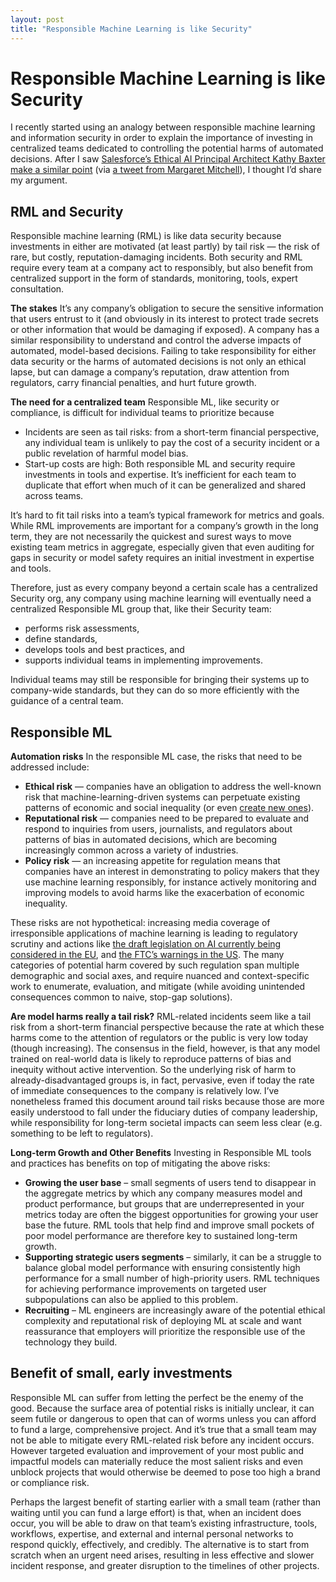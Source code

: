 ```yaml
---
layout: post
title: "Responsible Machine Learning is like Security"
---
```



# Responsible Machine Learning is like Security
I recently started using an analogy between responsible machine learning and information security in order to explain the importance of investing in centralized teams dedicated to controlling the potential harms of automated decisions. After I saw [Salesforce’s Ethical AI Principal Architect Kathy Baxter make a similar point](https://www.zdnet.com/article/ai-ethics-should-be-hardcoded-like-security-by-design/) (via [a tweet from Margaret Mitchell](https://twitter.com/robanhk/status/1544734684101443584)), I thought I’d share my argument.

## RML and Security

Responsible machine learning (RML) is like data security because investments in either are motivated (at least partly) by tail risk — the risk of rare, but costly, reputation-damaging incidents. Both security and RML require every team at a company act to responsibly, but also benefit from centralized support in the form of standards, monitoring, tools, expert consultation. 

**The stakes**
It’s any company’s obligation to secure the sensitive information that users entrust to it (and obviously in its interest to protect trade secrets or other information that would be damaging if exposed). A company has a similar responsibility to understand and control the adverse impacts of automated, model-based decisions. Failing to take responsibility for either data security or the harms of automated decisions is not only an ethical lapse, but can damage a company’s reputation, draw attention from regulators, carry financial penalties, and hurt future growth.

**The need for a centralized team**
Responsible ML, like security or compliance, is difficult for individual teams to prioritize because

- Incidents are seen as tail risks: from a short-term financial perspective, any individual team is unlikely to pay the cost of a security incident or a public revelation of harmful model bias.
- Start-up costs are high: Both responsible ML and security require investments in tools and expertise. It’s inefficient for each team to duplicate that effort when much of it can be generalized and shared across teams.

It’s hard to fit tail risks into a team’s typical framework for metrics and goals. While RML improvements are important for a company’s growth in the long term, they are not necessarily the quickest and surest ways to move existing team metrics in aggregate, especially given that even auditing for gaps in security or model safety requires an initial investment in expertise and tools.

Therefore, just as every company beyond a certain scale has a centralized Security org, any company using machine learning will eventually need a centralized Responsible ML group that, like their Security team: 

- performs risk assessments, 
- define standards, 
- develops tools and best practices, and
- supports individual teams in implementing improvements. 

Individual teams may still be responsible for bringing their systems up to company-wide standards, but they can do so more efficiently with the guidance of a central team. 

## Responsible ML

**Automation risks**
In the responsible ML case, the risks that need to be addressed include:

- **Ethical risk** — companies have an obligation to address the well-known risk that machine-learning-driven systems can perpetuate existing patterns of economic and social inequality (or even [create new ones](https://arxiv.org/abs/2205.01166)).
- **Reputational risk** — companies need to be prepared to evaluate and respond to inquiries from users, journalists, and regulators about patterns of bias in automated decisions, which are becoming increasingly common across a variety of industries.
- **Policy risk** — an increasing appetite for regulation means that companies have an interest in demonstrating to policy makers that they use machine learning responsibly, for instance actively monitoring and improving models to avoid harms like the exacerbation of economic inequality.

These risks are not hypothetical: increasing media coverage of irresponsible applications of machine learning is leading to regulatory scrutiny and actions like [the draft legislation on AI currently being considered in the EU](https://www.brookings.edu/research/the-eu-ai-act-will-have-global-impact-but-a-limited-brussels-effect/), and [the FTC’s warnings in the US](https://www.ftc.gov/business-guidance/blog/2021/04/aiming-truth-fairness-equity-your-companys-use-ai). The many categories of potential harm covered by such regulation span multiple demographic and social axes, and require nuanced and context-specific work to enumerate, evaluation, and mitigate (while avoiding unintended consequences common to naive, stop-gap solutions).

**Are model harms really a tail risk?**
RML-related incidents seem like a tail risk from a short-term financial perspective because the rate at which these harms come to the attention of regulators or the public is very low today (though increasing). The consensus in the field, however, is that any model trained on real-world data is likely to reproduce patterns of bias and inequity without active intervention. So the underlying risk of harm to already-disadvantaged groups is, in fact, pervasive, even if today the rate of immediate consequences to the company is relatively low. I’ve nonetheless framed this document around tail risks because those are more easily understood to fall under the fiduciary duties of company leadership, while responsibility for long-term societal impacts can seem less clear (e.g. something to be left to regulators).

**Long-term Growth and Other Benefits**
Investing in Responsible ML tools and practices has benefits on top of mitigating the above risks:

- **Growing the user base** – small segments of users tend to disappear in the aggregate metrics by which any company measures model and product performance, but groups that are underrepresented in your metrics today are often the biggest opportunities for growing your user base the future. RML tools that help find and improve small pockets of poor model performance are therefore key to sustained long-term growth.
- **Supporting strategic users segments** – similarly, it can be a struggle to balance global model performance with ensuring consistently high performance for a small number of high-priority users. RML techniques for achieving performance improvements on targeted user subpopulations can also be applied to this problem.
- **Recruiting** – ML engineers are increasingly aware of the potential ethical complexity and reputational risk of deploying ML at scale and want reassurance that employers will prioritize the responsible use of the technology they build.


## Benefit of small, early investments

Responsible ML can suffer from letting the perfect be the enemy of the good. Because the surface area of potential risks is initially unclear, it can seem futile or dangerous to open that can of worms unless you can afford to fund a large, comprehensive project. And it’s true that a small team may not be able to mitigate every RML-related risk before any incident occurs. However targeted evaluation and improvement of your most public and impactful models can materially reduce the most salient risks and even unblock projects that would otherwise be deemed to pose too high a brand or compliance risk.

Perhaps the largest benefit of starting earlier with a small team (rather than waiting until you can fund a large effort) is that, when an incident does occur, you will be able to draw on that team’s existing infrastructure, tools, workflows, expertise, and external and internal personal networks to respond quickly, effectively, and credibly. The alternative is to start from scratch when an urgent need arises, resulting in less effective and slower incident response, and greater disruption to the timelines of other projects.

